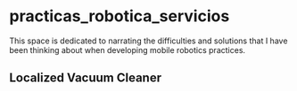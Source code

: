 # practicas_robotica_servicios
This space is dedicated to narrating the difficulties and solutions that I have been thinking about when developing mobile robotics practices.

## Localized Vacuum Cleaner
